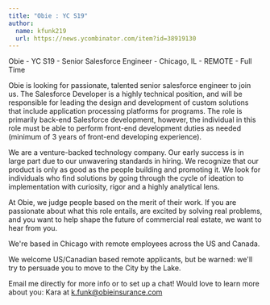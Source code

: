 ```yaml
---
title: "Obie : YC S19"
author:
  name: kfunk219
  url: https://news.ycombinator.com/item?id=38919130
---
```

Obie - YC S19 - Senior Salesforce Engineer - Chicago, IL - REMOTE - Full Time

Obie is looking for passionate, talented senior salesforce engineer to join us. The Salesforce Developer is a highly technical position, and will be responsible for leading the design and development of custom solutions that include application processing platforms for programs. The role is primarily back-end Salesforce development, however, the individual in this role must be able to perform front-end development duties as needed (minimum of 3 years of front-end developing experience).

We are a venture-backed technology company. Our early success is in large part due to our unwavering standards in hiring. We recognize that our product is only as good as the people building and promoting it. We look for individuals who find solutions by going through the cycle of ideation to implementation with curiosity, rigor and a highly analytical lens.

At Obie, we judge people based on the merit of their work. If you are passionate about what this role entails, are excited by solving real problems, and you want to help shape the future of commercial real estate, we want to hear from you.

We&#x27;re based in Chicago with remote employees across the US and Canada.

We welcome US&#x2F;Canadian based remote applicants, but be warned: we&#x27;ll try to persuade you to move to the City by the Lake.

Email me directly for more info or to set up a chat!  Would love to learn more about you: Kara at k.funk@obieinsurance.com
